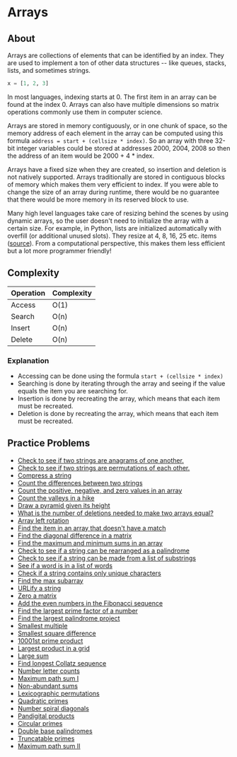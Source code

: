 # Arrays

## About
Arrays are collections of elements that can be identified by an index. They are used to implement a ton of other data structures -- like queues, stacks, lists, and sometimes strings.

```python
x = [1, 2, 3]
```

In most languages, indexing starts at 0. The first item in an array can be found at the index 0. Arrays can also have multiple dimensions so matrix operations commonly use them in computer science.

Arrays are stored in memory contiguously, or in one chunk of space, so the memory address of each element in the array can be computed using this formula `address = start + (cellsize * index)`. So an array with three 32-bit integer variables could be stored at addresses 2000, 2004, 2008 so then the address of an item would be 2000 + 4 * index.

Arrays have a fixed size when they are created, so insertion and deletion is not natively supported. Arrays traditionally are stored in contiguous blocks of memory which makes them very efficient to index. If you were able to change the size of an array during runtime, there would be no guarantee that there would be more memory in its reserved block to use.

Many high level languages take care of resizing behind the scenes by using dynamic arrays, so the user doesn't need to initialize the array with a certain size. For example, in Python, lists are initialized automatically with overfill (or additional unused slots). They resize at 4, 8, 16, 25 etc. items ([source](https://www.laurentluce.com/posts/python-list-implementation/)). From a computational perspective, this makes them less efficient but a lot more programmer friendly!


## Complexity

|Operation|Complexity|
|---------|----------|
|Access   |O(1)      |
|Search   |O(n)      |
|Insert   |O(n)      |
|Delete   |O(n)      | 

### Explanation
* Accessing can be done using the formula `start + (cellsize * index)`
* Searching is done by iterating through the array and seeing if the value equals the item you are searching for.
* Insertion is done by recreating the array, which means that each item must be recreated.
* Deletion is done by recreating the array, which means that each item must be recreated.


## Practice Problems
* [Check to see if two strings are anagrams of one another.](https://www.udemy.com/python-for-data-structures-algorithms-and-interviews/learn/v4/overview)
* [Check to see if two strings are permutations of each other.](https://www.amazon.com/Cracking-Coding-Interview-Programming-Questions/dp/098478280X)
* [Compress a string](https://www.amazon.com/Cracking-Coding-Interview-Programming-Questions/dp/098478280X)
* [Count the differences between two strings](https://www.hackerrank.com/challenges/ctci-making-anagrams)
* [Count the positive, negative, and zero values in an array](https://www.hackerrank.com/challenges/plus-minus?h_r=next-challenge&h_v=zen)
* [Count the valleys in a hike](https://www.hackerrank.com/challenges/counting-valleys)
* [Draw a pyramid given its height](https://www.hackerrank.com/challenges/staircase?h_r=next-challenge&h_v=zen)
* [What is the number of deletions needed to make two arrays equal?](https://www.hackerrank.com/challenges/equality-in-a-array)
* [Array left rotation](https://www.hackerrank.com/challenges/ctci-array-left-rotation)
* [Find the item in an array that doesn't have a match](https://www.hackerrank.com/challenges/ctci-lonely-integer)
* [Find the diagonal difference in a matrix](https://www.hackerrank.com/challenges/diagonal-difference)
* [Find the maximum and minimum sums in an array](https://www.hackerrank.com/challenges/mini-max-sum/submissions/code/42826333)
* [Check to see if a string can be rearranged as a palindrome](https://www.amazon.com/Cracking-Coding-Interview-Programming-Questions/dp/098478280X)
* [Check to see if a string can be made from a list of substrings](https://www.hackerrank.com/challenges/password-cracker)
* [See if a word is in a list of words](https://www.hackerrank.com/challenges/ctci-ransom-note)
* [Check if a string contains only unique characters](https://www.amazon.com/Cracking-Coding-Interview-Programming-Questions/dp/098478280X)
* [Find the max subarray](https://www.amazon.com/Cracking-Coding-Interview-Programming-Questions/dp/098478280X)
* [URLify a string](https://www.amazon.com/Cracking-Coding-Interview-Programming-Questions/dp/098478280X)
* [Zero a matrix](https://www.amazon.com/Cracking-Coding-Interview-Programming-Questions/dp/098478280X)
* [Add the even numbers in the Fibonacci sequence](https://projecteuler.net/problem=2)
* [Find the largest prime factor of a number](https://projecteuler.net/problem=3)
* [Find the largest palindrome project](https://projecteuler.net/problem=4)
* [Smallest multiple](https://projecteuler.net/problem=5)
* [Smallest square difference](https://projecteuler.net/problem=6)
* [10001st prime product](https://projecteuler.net/problem=8)
* [Largest product in a grid](https://projecteuler.net/problem=11)
* [Large sum](https://projecteuler.net/problem=13)
* [Find longest Collatz sequence](https://projecteuler.net/problem=14)
* [Number letter counts](https://projecteuler.net/problem=17)
* [Maximum path sum I](https://projecteuler.net/problem=18)
* [Non-abundant sums](https://projecteuler.net/problem=23)
* [Lexicographic permutations](https://projecteuler.net/problem=24)
* [Quadratic primes](https://projecteuler.net/problem=27)
* [Number spiral diagonals](https://projecteuler.net/problem=28)
* [Pandigital products](https://projecteuler.net/problem=32)
* [Circular primes](https://projecteuler.net/problem=34)
* [Double base palindromes](https://projecteuler.net/problem=36)
* [Truncatable primes](https://projecteuler.net/problem=37)
* [Maximum path sum II](https://projecteuler.net/problem=67)
